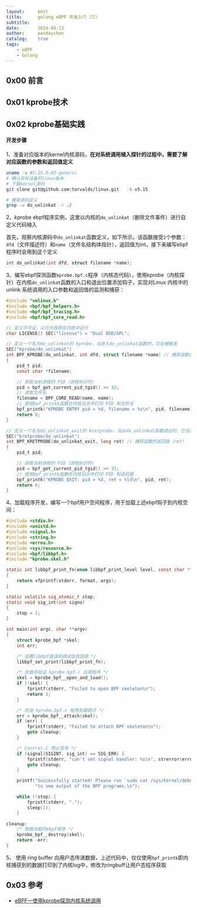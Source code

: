 ```yaml
---
layout:     post
title:      golang eBPF 开发入门（三）
subtitle:
date:       2024-08-13
author:     pandaychen
catalog:    true
tags:
    - eBPF
    - Golang
---
```



##  0x00    前言


##  0x01  kprobe技术


##  0x02  kprobe基础实践

####  开发步骤
1、准备对应版本的kernel内核源码，**在对系统调用植入探针的过程中，需要了解对应函数的参数和返回值定义**

```BASH
uname -a #5.15.0-83-generic
# 确认目标设备的linux版本
# 下载kernel源码
git clone git@github.com:torvalds/linux.git   -b v5.15

# 搜索源码定义
grep -w do_unlinkat -r ./
```

2、kprobe ebpf程序实例，这里以内核的`do_unlinkat`（删除文件事件）进行自定义代码植入

首先，观察内核源码中`do_unlinkat`函数定义，如下所示。该函数接受`2`个参数：`dfd`（文件描述符）和`name`（文件名结构体指针），返回值为int，接下来编写ebpf程序时会用到这个定义

```C
int do_unlinkat(int dfd, struct filename *name);
```

3、编写ebpf探测函数`kprobe.bpf.c`程序（内核态代码），使用kprobe（内核探针）在内核`do_unlinkat`函数的入口和退出位置添加钩子，实现对Linux 内核中的unlink 系统调用的入口参数和返回值的监测和捕获：

```C
#include "vmlinux.h"
#include <bpf/bpf_helpers.h>
#include <bpf/bpf_tracing.h>
#include <bpf/bpf_core_read.h>

// 定义许可证，以允许程序在内核中运行
char LICENSE[] SEC("license") = "Dual BSD/GPL";

// 定义一个名为do_unlinkat的 kprobe，当进入do_unlinkat函数时，它会被触发
SEC("kprobe/do_unlinkat")
int BPF_KPROBE(do_unlinkat, int dfd, struct filename *name) // 捕获函数的参数：dfd（文件描述符）和name（文件名结构体指针）
{
    pid_t pid;
    const char *filename;

    // 获取当前进程的 PID（进程标识符）
    pid = bpf_get_current_pid_tgid() >> 32;
    // 读取文件名
    filename = BPF_CORE_READ(name, name);
    // 使用bpf_printk函数在内核日志中打印 PID 和文件名
    bpf_printk("KPROBE ENTRY pid = %d, filename = %s\n", pid, filename);
    return 0;
}

// 定义一个名为do_unlinkat_exit的 kretprobe，当从do_unlinkat函数退出时，它会被触发
SEC("kretprobe/do_unlinkat")
int BPF_KRETPROBE(do_unlinkat_exit, long ret) // 捕获函数的返回值（ret）
{
    pid_t pid;

    // 获取当前进程的 PID（进程标识符）
    pid = bpf_get_current_pid_tgid() >> 32;
    // 使用bpf_printk函数在内核日志中打印 PID 和返回值
    bpf_printk("KPROBE EXIT: pid = %d, ret = %ld\n", pid, ret);
    return 0;
}
```

4、加载程序开发，编写一个bpf用户空间程序，用于加载上述ebpf钩子到内核空间：

```C
#include <stdio.h>
#include <unistd.h>
#include <signal.h>
#include <string.h>
#include <errno.h>
#include <sys/resource.h>
#include <bpf/libbpf.h>
#include "kprobe.skel.h"

static int libbpf_print_fn(enum libbpf_print_level level, const char *format, va_list args)
{
	return vfprintf(stderr, format, args);
}

static volatile sig_atomic_t stop;
static void sig_int(int signo)
{
	stop = 1;
}

int main(int argc, char **argv)
{
	struct kprobe_bpf *skel;
	int err;

	/* 设置libbpf错误和调试信息回调 */
	libbpf_set_print(libbpf_print_fn);

	/* 加载并验证 kprobe.bpf.c 应用程序 */
	skel = kprobe_bpf__open_and_load();
	if (!skel) {
		fprintf(stderr, "Failed to open BPF skeleton\n");
		return 1;
	}

	/* 附加 kprobe.bpf.c 程序到跟踪点 */
	err = kprobe_bpf__attach(skel);
	if (err) {
		fprintf(stderr, "Failed to attach BPF skeleton\n");
		goto cleanup;
	}

	/* Control-C 停止信号 */
	if (signal(SIGINT, sig_int) == SIG_ERR) {
		fprintf(stderr, "can't set signal handler: %s\n", strerror(errno));
		goto cleanup;
	}

	printf("Successfully started! Please run `sudo cat /sys/kernel/debug/tracing/trace_pipe` "
	       "to see output of the BPF programs.\n");

	while (!stop) {
		fprintf(stderr, ".");
		sleep(1);
	}

cleanup:
	/* 销毁挂载的ebpf程序 */
	kprobe_bpf__destroy(skel);
	return -err;
}
```

5、 使用 ring buffer 向用户态传递数据，上述代码中，仅仅使用`bpf_printk`即内核捕获到的数据打印到了内核log中，修改为ringbuff让用户态程序获取


##  0x03    参考
- [eBPF—使用kprobe探测内核系统调用](https://blog.yanjingang.com/?p=8062)